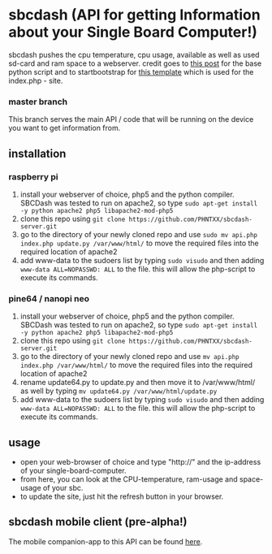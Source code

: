# sbcdash (API for getting Information about your Single Board Computer!)
sbcdash pushes the cpu temperature, cpu usage, available as well as used sd-card and ram space to a webserver.
credit goes to [this post](https://www.raspberrypi.org/forums/viewtopic.php?f=32&t=22180) for the base python script and to startbootstrap for [this template](https://startbootstrap.com/template-overviews/grayscale/) which is used for the index.php - site.

### master branch
This branch serves the main API / code that will be running on the device you want to get information from.

## installation

### raspberry pi
1. install your webserver of choice, php5 and the python compiler. SBCDash was tested to run on apache2, so type `sudo apt-get install -y python apache2 php5 libapache2-mod-php5`
2. clone this repo using `git clone https://github.com/PHNTXX/sbcdash-server.git`
3. go to the directory of your newly cloned repo and use `sudo mv api.php index.php update.py /var/www/html/` to move the required files into the required location of apache2
4. add www-data to the sudoers list by typing `sudo visudo` and then adding `www-data ALL=NOPASSWD: ALL` to the file. this will allow the php-script to execute its commands.

### pine64 / nanopi neo
1. install your webserver of choice, php5 and the python compiler. SBCDash was tested to run on apache2, so type `sudo apt-get install -y python apache2 php5 libapache2-mod-php5`
2. clone this repo using `git clone https://github.com/PHNTXX/sbcdash-server.git`
3. go to the directory of your newly cloned repo and use `mv api.php index.php /var/www/html/` to move the required files into the required location of apache2
4. rename update64.py to update.py and then move it to /var/www/html/ as well by typing `mv update64.py /var/www/html/update.py`
5. add www-data to the sudoers list by typing `sudo visudo` and then adding `www-data ALL=NOPASSWD: ALL` to the file. this will allow the php-script to execute its commands.

## usage
* open your web-browser of choice and type "http://" and the ip-address of your single-board-computer.
* from here, you can look at the CPU-temperature, ram-usage and space-usage of your sbc.
* to update the site, just hit the refresh button in your browser.

## sbcdash mobile client (pre-alpha!)
The mobile companion-app to this API can be found [here](https://github.com/phntxx/sbcdash-client/).
